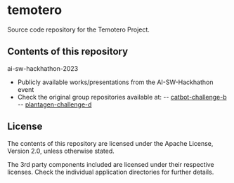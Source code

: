 # temotero
Source code repository for the Temotero Project.

Contents of this repository
---------------------------
ai-sw-hackhathon-2023
 - Publicly available works/presentations from the AI-SW-Hackhathon event
 - Check the original group repositories available at:
 -- [catbot-challenge-b](https://github.com/abar654/ai-hack-news)
 -- [plantagen-challenge-d](https://github.com/vnuotio/comp_se_110_hackathon)


License
-------

The contents of this repository are licensed under the Apache License, Version 2.0, unless otherwise stated.

The 3rd party components included are licensed under their respective licenses. Check the individual application directories for further details.
